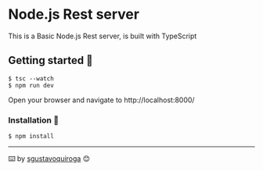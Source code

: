 # Node.js Rest server

This is a Basic Node.js Rest server, is built with TypeScript 

## Getting started 🚀
```
$ tsc --watch
$ npm run dev
```

Open your browser and navigate to http://localhost:8000/

### Installation 🔧
```
$ npm install
```



---
⌨️ by [sgustavoquiroga](https://github.com/sgustavoquiroga) 😊
